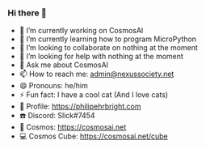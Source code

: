 ### Hi there 👋

- 🔭 I’m currently working on CosmosAI
- 🌱 I’m currently learning how to program MicroPython
- 👯 I’m looking to collaborate on nothing at the moment
- 🤔 I’m looking for help with nothing at the moment
- 💬 Ask me about CosmosAI
- 📫 How to reach me: admin@nexussociety.net
- 😄 Pronouns: he/him
- ⚡ Fun fact: I have a cool cat (And I love cats)
- 📖 Profile: https://philipehrbright.com
- ☎️ Discord: Slick#7454
- 🧠 Cosmos: https://cosmosai.net
- 💻 Cosmos Cube: https://cosmosai.net/cube
